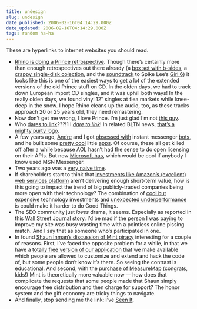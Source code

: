 ```yaml
---
title: undesign
slug: undesign
date_published: 2006-02-16T04:14:29.000Z
date_updated: 2006-02-16T04:14:29.000Z
tags: random ha-ha
---
```


These are hyperlinks to internet websites you should read.

- [Rhino is doing a Prince retrospective](http://www.rhinorecords.com/store/ProductDetail.lasso?Number=73381). Though there’s certainly more than enough retrospectives out there already (a [box set with b-sides](http://www.amazon.com/exec/obidos/ASIN/B000002MNF/2020-20), a [crappy single-disk colection](http://www.amazon.com/exec/obidos/ASIN/B00005M989/2020-20), and the [soundtrack](http://www.amazon.com/exec/obidos/ASIN/B000002N7J/2020-20) to Spike Lee’s [Girl 6](http://www.amazon.com/exec/obidos/ASIN/B000DZ95HG/2020-20)) it looks like this is one of the easiest ways to get a lot of the extended versions of the old Prince stuff on CD. In the olden days, we had to track down European import CD singles, and it was uphill both ways! In the really olden days, we found vinyl 12″ singles at flea markets while knee-deep in the snow. I hope Rhino cleans up the audio, too, as these tracks approach 20 or 25 years old, they need remastering.
- Now don’t get me wrong, I love Prince. I’m just glad I’m not [this guy](http://www.tri-cityherald.com/tch/local/story/7421183p-7332563c.html).
- Who [dares to link](http://weblog.philringnalda.com/2006/02/01/nice-gorilla-whats-he-weigh#comment-13217)???!1 I [*dare to link*](http://diveintomark.org/archives/2004/02/04/incompatible-rss)! In related BLTN news, [that’s a mighty purty logo](http://www.majordojo.com/2006/02/a_new_logo_for_1.php).
- A few years ago, [Andre](http://notes.torrez.org) and I got [obsessed with](http://www.dashes.com/anil/2001/07/24/of_course_my_t) instant messenger [bots](http://www.dashes.com/anil/2001/08/02/botmania_contin), and he built some [pretty cool](http://www.dashes.com/anil/2001/07/28/i_told_you_ther) little [apps](http://www.dashes.com/anil/2001/08/15/eeeenteresting). Of course, these all get killed off after a while because AOL hasn’t had the sense to do open licensing on their APIs. But now [Microsoft has](http://blogs.msdn.com/alfredth/archive/2006/02/03/make_your_own_bot.aspx), which would be cool if anybody I know used MSN Messenger.
- Two years ago was a [very naive time](http://www.dashes.com/anil/2004/01/04/googlebot_the_n).
- If shareholders start to think that [investments like Amazon’s (excellent) web services platform](http://www.businessweek.com/technology/content/feb2006/tc20060203_222987.htm) aren’t delivering enough short-term value, how is this going to impact the trend of big publicly-traded companies being more open with their technology? The combination of [cool but expensive](http://www.kokogiak.com/gedankengang/2006/02/valentine-to-yahoo.html) technology investments and [unexpected underperformance](http://www.micropersuasion.com/2006/01/web_20_doesnt_m.html) is could make it harder to do Good Things.
- The SEO community just *loves* drama, it seems. Especially as reported in this [Wall Street Journal story](http://online.wsj.com/public/article/SB113995925243274011.html?mod=todays_free_feature). I’d be mad if the person I was paying to improve my site was busy wasting time with a pointless online pissing match. And I say that as someone who’s participated in one.
- In found [Shaun Inman’s discussion of Mint piracy](http://www.shauninman.com/plete/2006/02/flagrant-piracy-of-mint) interesting for a couple of reasons. First, I’ve faced the opposite problem for a while, in that we have a [totally free version of our application](http://www.sixapart.com/movabletype/) that we make available which people are allowed to customize and extend and hack the code of, but some people don’t know it’s there. So seeing the contrast is educational. And second, with the [purchase of MeasureMap](http://googleblog.blogspot.com/2006/02/here-comes-measure-map.html) (congrats, kids!) Mint is theoretically more valuable now — how does that complicate the requests that some people made that Shaun simply encourage free distribution and then charge for support? The honor system and the gift economy are tricky things to navigate.
- And finally, stop sending me the link: I’ve [Seen It](http://store.muledesign.com/shirts/seenit.php).
